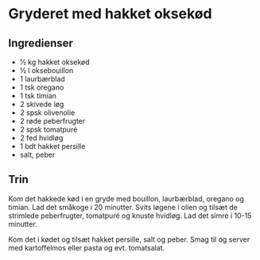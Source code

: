 # Gryderet med hakket oksekød

## Ingredienser
- ½ kg hakket oksekød
- ½ l oksebouillon
- 1  laurbærblad
- 1 tsk oregano
- 1 tsk timian
- 2  skivede løg
- 2 spsk olivenolie
- 2  røde peberfrugter
- 2 spsk tomatpuré
- 2 fed hvidløg
- 1 bdt hakket persille
- salt, peber

## Trin
Kom det hakkede kød i en gryde med bouillon, laurbærblad, oregano og timian. Lad det småkoge i 20 minutter. Svits løgene i olien og tilsæt de strimlede peberfrugter, tomatpuré og knuste hvidløg. Lad det simre i 10-15 minutter.

Kom det i kødet og tilsæt hakket persille, salt og peber. Smag til og server med kartoffelmos eller pasta og evt. tomatsalat.